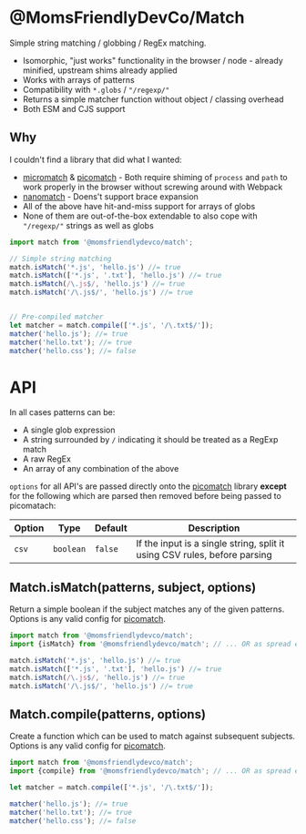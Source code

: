 @MomsFriendlyDevCo/Match
========================
Simple string matching / globbing / RegEx matching.

* Isomorphic, "just works" functionality in the browser / node - already minified, upstream shims already applied
* Works with arrays of patterns
* Compatibility with `*.globs` / `"/regexp/"`
* Returns a simple matcher function without object / classing overhead
* Both ESM and CJS support


Why
---
I couldn't find a library that did what I wanted:

* [micromatch](https://github.com/micromatch/micromatch) & [picomatch](https://github.com/micromatch/picomatch) - Both require shiming of `process` and `path` to work properly in the browser without screwing around with Webpack
* [nanomatch](https://github.com/micromatch/nanomatch) - Doens't support brace expansion
* All of the above have hit-and-miss support for arrays of globs
* None of them are out-of-the-box extendable to also cope with `"/regexp/"` strings as well as globs


```javascript
import match from '@momsfriendlydevco/match';

// Simple string matching
match.isMatch('*.js', 'hello.js') //= true
match.isMatch(['*.js', '.txt'], 'hello.js') //= true
match.isMatch(/\.js$/, 'hello.js') //= true
match.isMatch('/\.js$/', 'hello.js') //= true


// Pre-compiled matcher
let matcher = match.compile(['*.js', '/\.txt$/']);
matcher('hello.js'); //= true
matcher('hello.txt'); //= true
matcher('hello.css'); //= false
```


API
===
In all cases patterns can be:
* A single glob expression
* A string surrounded by `/` indicating it should be treated as a RegExp match
* A raw RegEx
* An array of any combination of the above


`options` for all API's are passed directly onto the [picomatch](https://github.com/micromatch/picomatch) library **except** for the following which are parsed then removed before being passed to picomatach:

| Option | Type      | Default | Description                                                               |
|--------|-----------|---------|---------------------------------------------------------------------------|
| `csv`  | `boolean` | `false` | If the input is a single string, split it using CSV rules, before parsing |


Match.isMatch(patterns, subject, options)
-----------------------------------------
Return a simple boolean if the subject matches any of the given patterns.
Options is any valid config for [picomatch](https://github.com/micromatch/picomatch).

```javascript
import match from '@momsfriendlydevco/match';
import {isMatch} from '@momsfriendlydevco/match'; // ... OR as spread export

match.isMatch('*.js', 'hello.js') //= true
match.isMatch(['*.js', '.txt'], 'hello.js') //= true
match.isMatch(/\.js$/, 'hello.js') //= true
match.isMatch('/\.js$/', 'hello.js') //= true
```


Match.compile(patterns, options)
--------------------------------
Create a function which can be used to match against subsequent subjects.
Options is any valid config for [picomatch](https://github.com/micromatch/picomatch).

```javascript
import match from '@momsfriendlydevco/match';
import {compile} from '@momsfriendlydevco/match'; // ... OR as spread export

let matcher = match.compile(['*.js', '/\.txt$/']);

matcher('hello.js'); //= true
matcher('hello.txt'); //= true
matcher('hello.css'); //= false
```
